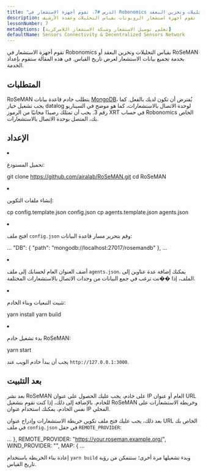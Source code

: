 ```yaml
---
title: "الدرس #7، تقوم أجهزة الاستشعار في Robonomics بقياس التحليلات وتخزين البعقد"
description: تقوم أجهزة استشعار الروبوتات بقياس التحليلات وعقدة الأرشيف
lessonNumber: 7
metaOptions: [تعلم, توصيل الاستشعار وشبكة الاستشعار اللامركزية]
defaultName: Sensors Connectivity & Decentralized Sensors Network
---
```


تقوم أجهزة الاستشعار في Robonomics بقياس التحليلات وتخزين البعقد أو RoSeMAN بخدمة تجميع بيانات الاستشعار لعرض تاريخ القياس. في هذه المقالة ستقوم بإعداد الخدمة.

## المتطلبات

RoSeMAN يتطلب خادم قاعدة بيانات [MongoDB](https://www.mongodb.com/docs/manual/introduction/)، يُفترض أن تكون لديك بالفعل. كما يجب تشغيل خيار datalog لوحدة الاتصال بالاستشعارات، كما هو موضح في السيناريو رقم 3. يجب أن تمتلك رصيدًا مجانيًا من الرموز XRT في حساب Robonomics الخاص بك، المتصل بوحدة الاتصال بالاستشعارات. 


## الإعداد

<List type="numbers">

<li>

تحميل المستودع:

<LessonCodeWrapper codeClass="big-code" language="bash">git clone https://github.com/airalab/RoSeMAN.git
cd RoSeMAN</LessonCodeWrapper>

</li>


<li>

إنشاء ملفات التكوين:

<LessonCodeWrapper codeClass="big-code" language="bash">cp config.template.json config.json
cp agents.template.json agents.json</LessonCodeWrapper>

</li>

<li>

افتح ملف `config.json` وقم بتحرير مسار قاعدة البيانات:

<LessonCodeWrapper codeClass="big-code" language="json">...
  "DB": {
    "path": "mongodb://localhost:27017/rosemandb"
  },
...</LessonCodeWrapper>

</li>


<li>

أضف العنوان العام لحسابك إلى ملف `agents.json`. يمكنك إضافة عدة عناوين إلى الملف، إذا ��نت ترغب في جمع البيانات من وحدات الاتصال بالاستشعارات المختلفة.

</li>


<li>

تثبيت التبعيات وبناء الخادم:

<LessonCodeWrapper language="bash">yarn install
yarn build</LessonCodeWrapper>

</li>


<li>

بدء تشغيل خادم RoSeMAN:

<LessonCodeWrapper language="bash">yarn start</LessonCodeWrapper>

يجب أن يبدأ خادم الويب عند `http://127.0.0.1:3000`.

</li>

</List>

## بعد التثبيت

بعد نشر RoSeMAN على خادم، يجب عليك الحصول على عنوان IP العام أو عنوان URL للخادم. بالإضافة إلى ذلك، إذا كنت تقوم بتشغيل RoSeMAN وخريطة الاستشعارات على نفس الخادم، يمكنك استخدام عنوان IP المحلي.

بعد ذلك، يجب عليك فتح ملف تكوين خريطة الاستشعارات وإدراج عنوان URL الخاص بك في ملف `config.json` في حقل `REMOTE_PROVIDER`:


<LessonCodeWrapper codeClass="big-code" language="json">...
  },
  REMOTE_PROVIDER: "https://your.roseman.example.org/",
  WIND_PROVIDER: "",
  MAP: {
...</LessonCodeWrapper>

إعادة بناء الخريطة باستخدام `yarn build` وبدء تشغيلها مرة أخرى؛ ستتمكن من رؤية تاريخ القياس.